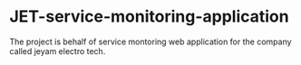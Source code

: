 # JET-service-monitoring-application
The project is behalf of service montoring web application for the company called jeyam electro tech. 
